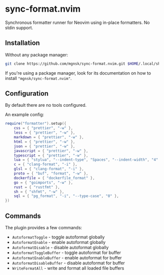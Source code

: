 # sync-format.nvim

Synchronous formatter runner for Neovim using in-place formatters. No stdin support.

## Installation

Without any package manager:

```sh
git clone https://github.com/mgnsk/sync-format.nvim.git $HOME/.local/share/nvim/site/pack/pkg/start/sync-format.nvim
```

If you're using a package manager, look for its documentation on how to install `"mgnsk/sync-format.nvim"`.

## Configuration

By default there are no tools configured.

An example config:

```lua
require("formatter").setup({
    css = { "prettier", "-w" },
    less = { "prettier", "-w" },
    markdown = { "prettier", "-w" },
    html = { "prettier", "-w" },
    json = { "prettier", "-w" },
    javascript = { "prettier", "-w" },
    typescript = { "prettier", "-w" },
    lua = { "stylua", "--indent-type", "Spaces", "--indent-width", "4" },
    c = { "clang-format", "-i" },
    glsl = { "clang-format", "-i" },
    proto = { "buf", "format", "-w" },
    dockerfile = { "dockerfile_format" },
    go = { "goimports", "-w" },
    rust = { "rustfmt" },
    sh = { "shfmt", "-w" },
    sql = { "pg_format", "-i", "--type-case", "0" },
})
```

## Commands

The plugin provides a few commands:

- `AutoformatToggle` - toggle autoformat globally
- `AutoformatEnable` - enable autoformat globally
- `AutoformatDisable` - disable autoformat globally
- `AutoformatToggleBuffer` - toggle autoformat for buffer
- `AutoformatEnableBuffer` - enable autoformat for buffer
- `AutoformatDisableBuffer` - disable autoformat for buffer
- `WriteFormatAll` - write and format all loaded file buffers
